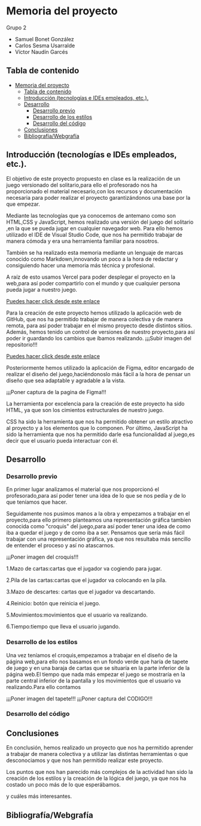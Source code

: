 # Memoria del proyecto 
Grupo 2 

* Samuel Bonet González
* Carlos Sesma Usarralde
* Víctor Naudín Garcés
  
## Tabla de contenido

- [Memoria del proyecto](#memoria-del-proyecto)
  - [Tabla de contenido](#tabla-de-contenido)
  - [Introducción (tecnologías e IDEs empleados, etc.).](#introducción-tecnologías-e-ides-empleados-etc)
  - [Desarrollo](#desarrollo)
    - [Desarrollo previo](#desarrollo-previo)
    - [Desarrollo de los estilos](#desarrollo-de-los-estilos)
    - [Desarrollo del código](#desarrollo-del-código)
  - [Conclusiones](#conclusiones)
  - [Bibliografía/Webgrafía](#bibliografíawebgrafía)
 
 <div style='page-break-after:always;'></div>

## Introducción (tecnologías e IDEs empleados, etc.).
El objetivo de este proyecto propuesto en clase es la realización de un juego versionado del solitario,para ello el profesorado nos ha proporcionado el material necesario,con los recursos y documentación necesaria para poder realizar el proyecto garantizándonos una base por la que empezar.

 Mediante las tecnologías que ya conocemos de antemano como son HTML,CSS y JavaScript, hemos realizado una versión del juego del solitario ,en la que se pueda jugar en cualquier navegador web. Para ello hemos utilizado el IDE de Visual Studio Code, que nos ha permitido trabajar de manera cómoda y era una herramienta familiar para nosotros.


También se ha realizado esta memoria mediante un lenguaje de marcas conocido como Markdown,innovando un poco a la hora de redactar y consiguiendo hacer una memoria más técnica y profesional.

A raíz de esto usamos Vercel para poder desplegar el proyecto en la web,para así poder compartirlo con el mundo y que cualquier persona pueda jugar a nuestro juego.


 [Puedes hacer click desde este enlace](https://solitario.usarral.com/)

Para la creación de este proyecto hemos utilizado la aplicación web de GitHub, que nos ha permitido trabajar de manera colectiva y de manera remota, para así poder trabajar en el mismo proyecto desde distintos sitios. Además, hemos tenido un control de versiones de nuestro proyecto,para así poder ir guardando los cambios que íbamos realizando.
¡¡¡Subir imagen del repositorio!!!


 [Puedes hacer click desde este enlace](https://github.com/usarral/Solitario.js)

Posteriormente hemos utilizado la aplicación de Figma, editor encargado de realizar el diseño del juego,haciéndonoslo más fácil a la hora de pensar un diseño que sea adaptable y agradable a la vista.

¡¡¡Poner captura de la pagina de Figma!!!

La herramienta por excelencia para la creación de este proyecto ha sido HTML, ya que son los cimientos estructurales de nuestro juego. 

CSS ha sido la herramienta que nos ha permitido obtener un estilo atractivo al proyecto y a los elementos que lo componen. 
Por último, JavaScript ha sido la herramienta que nos ha permitido darle esa funcionalidad al juego,es decir que el usuario pueda interactuar con él. 

<div style='page-break-after:always;'></div>

## Desarrollo
### Desarrollo previo
En primer lugar analizamos el material que nos proporcionó el profesorado,para así poder tener una idea de lo que se nos pedía y de lo que teníamos que hacer. 


Seguidamente nos pusimos manos a la obra y empezamos a trabajar en el proyecto,para ello primero planteamos una representación gráfica tambíen conocida como "croquis" del juego,para así poder tener una idea de como iba a quedar el juego y de como iba a ser. Pensamos que sería más fácil trabajar con una representación gráfica, ya que nos resultaba más sencillo de entender el proceso y así no atascarnos.

¡¡¡Poner imagen del croquis!!!

1.Mazo de cartas:cartas que el jugador va cogiendo para jugar.

2.Pila de las cartas:cartas que el jugador va colocando en la pila.

3.Mazo de descartes: cartas que el jugador va descartando.


4.Reinicio: botón que reinicia el juego.


5.Movimientos:movimientos que el usuario va realizando.


6.Tiempo:tiempo que lleva el usuario jugando.

<div style='page-break-after:always;'></div>

### Desarrollo de los estilos
Una vez teníamos el croquis,empezamos a trabajar en el diseño de la página web,para ello nos basamos en un fondo verde que haría de tapete de juego y en una baraja de cartas que se situaría en la parte inferior de la página web.El tiempo que nada más empezar el juego se mostraría en la parte central inferior de la pantalla y los movimientos que el usuario va realizando.Para ello contamos 

¡¡¡Poner imagen del tapete!!!
¡¡¡Poner captura del CODIGO!!!

<div style='page-break-after:always;'></div>

### Desarrollo del código


<div style='page-break-after:always;'></div>

## Conclusiones
En conclusión, hemos realizado un proyecto que nos ha permitido aprender a trabajar de manera colectiva y a utilizar las distintas herramientas o que desconociamos y que nos han permitido realizar este proyecto.

Los puntos que nos han parecido más complejos de la actividad han sido la creación de los estilos y la creación de la lógica del juego, ya que nos ha costado un poco más de lo que esperábamos.


y cuáles más interesantes.




<div style='page-break-after:always;'></div>

## Bibliografía/Webgrafía

<!-- Herrera, E. (2019, 28 de octubre). La economía no va mal, pero el agro sí.
Razón Pública. https://bit.ly/2WxhuXv



 

Tipo de letra: Calibri 11. Títulos apartados: Calibri 20 negrita. Títulos subapartados: Calibri 16 negrita.  -->

